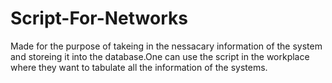 # Script-For-Networks
Made for the purpose of takeing in the nessacary information of the system and storeing it into the database.One can use the script in the workplace where they want to tabulate all the information of the systems.
